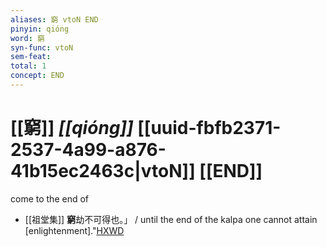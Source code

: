 ```yaml
---
aliases: 窮 vtoN END
pinyin: qióng
word: 窮
syn-func: vtoN
sem-feat: 
total: 1
concept: END 
---
```

# [[窮]] *[[qióng]]*  [[uuid-fbfb2371-2537-4a99-a876-41b15ec2463c|vtoN]] [[END]]
come to the end of
 - [[祖堂集]] **窮**劫不可得也。」 / until the end of the kalpa one cannot attain [enlightenment]."[HXWD](https://hxwd.org/textview.html?location=KR6q0002_Yan_003-1134a.11)